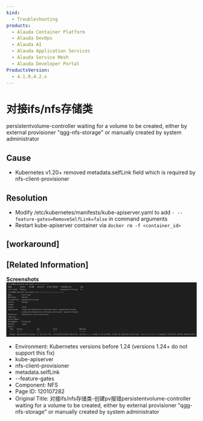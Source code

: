```yaml
---
kind:
  - Troubleshooting
products:
  - Alauda Container Platform
  - Alauda DevOps
  - Alauda AI
  - Alauda Application Services
  - Alauda Service Mesh
  - Alauda Developer Portal
ProductsVersion:
  - 4.1.0,4.2.x
---
```

<!-- A type of document that involves encountering a fault, diagnosing it, performing root cause analysis, and providing solutions. -->

# 对接ifs/nfs存储类

persistentvolume-controller waiting for a volume to be created, either by external provisioner "qgg-nfs-storage" or manually created by system administrator

## Cause
- Kubernetes v1.20+ removed metadata.selfLink field which is required by nfs-client-provisioner

## Resolution
- Modify /etc/kubernetes/manifests/kube-apiserver.yaml to add `- --feature-gates=RemoveSelfLink=false` in command arguments
- Restart kube-apiserver container via `docker rm -f <container_id>`

## [workaround]

## [Related Information]
**Screenshots**
![](assets/dui-jie-ifs-nfscun-chu-lei-chuang-jian-pvbao-cuo-persistentvolume-controller-wai/image2022-7-20_13-46-29.png)
- Environment: Kubernetes versions before 1.24 (versions 1.24+ do not support this fix)
- kube-apiserver
- nfs-client-provisioner
- metadata.selfLink
- --feature-gates
- Component: NFS
- Page ID: 120107282
- Original Title: 对接ifs/nfs存储类-创建pv报错persistentvolume-controller  waiting for a volume to be created, either by external provisioner "qgg-nfs-storage" or manually created by system administrator
